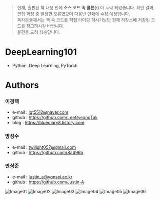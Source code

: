 > 현재, 출판된 책 내용 안에 **소스 코드 속 콜론(:)** 이 누락 되었습니다. 확인 결과, 편집 과정 중 발생한 오류였으며 다음번 인쇄에 수정 예정입니다. <br>
> 독자분들께서는 책 속 코드를 직접 타이핑 하시기보단 현재 저장소에 저장된 코드를 참고하시길 바랍니다. <br>
> 불편을 드려 죄송합니다. 

# DeepLearning101
- Python, Deep Learning, PyTorch




# Authors
### 이경택 
- e-mail : lgt5512@naver.com
- github : https://github.com/LeeGyeongTak
- blog : https://bluediary8.tistory.com

### 방성수
- e-mail : twilight057@gmail.com
- github : https://github.com/8a496b

### 안상준
- e-mail : justin_a@yonsei.ac.kr
- github : https://github.com/Justin-A

![Image01](https://user-images.githubusercontent.com/35527874/95832687-9a89f800-0d75-11eb-9866-d1067e594a78.jpg)
![Image02](https://user-images.githubusercontent.com/35527874/95832694-9e1d7f00-0d75-11eb-9705-a066dd48687c.jpg)
![Image03](https://user-images.githubusercontent.com/35527874/95832700-9fe74280-0d75-11eb-8418-34f5aef31b8a.jpg)
![Image04](https://user-images.githubusercontent.com/35527874/95832706-a1b10600-0d75-11eb-856a-8f10e192749a.jpg)
![Image05](https://user-images.githubusercontent.com/35527874/95832713-a2e23300-0d75-11eb-971e-8409fced8707.jpg)
![Image06](https://user-images.githubusercontent.com/35527874/95832720-a4abf680-0d75-11eb-93e3-03c8408eb658.jpg)

